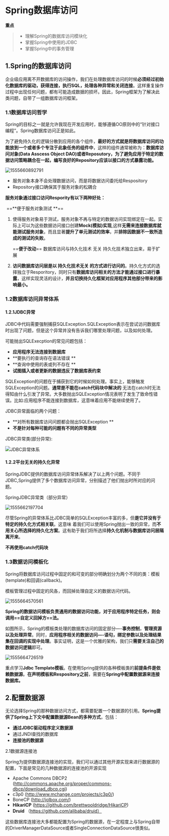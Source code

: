 # Spring数据库访问

**重点**

> - 理解Spring的数据库访问模块化
> - 掌握Spring中使用的JDBC
> - 掌握Spring中的事务管理

## 1.Spring的数据库访问

企业级应用离不开数据库的访问操作，我们在处理数据库访问的时候**必须经过初始化数据库的驱动，获得连接，执行SQL，处理各种异常和关闭连接**。这样重复操作过程中出现任何问题，都有可能造成数据的损坏。因此，Spring框架为了解决此类问题，自带了一组数据库访问框架。

### 1.1数据库访问哲学

Spring的目标之一就是允许我现在开发应用时，能够遵循OO原则中的“针对接口编程”。Spring数据库访问正是如此。

为了避免持久化的逻辑分散到应用的各个组件，**最好的方式就是将数据库访问的功能放到一个或者多个专注于此象任务的组件中**，这样的组件通常被称为：**数据库访问对象(Data Asscess Object DAO)**或者Reposutory**，为了避免应用于特定的数据访问策略耦合在一起，编写良好的Repository应该以接口的方式暴露功能。**

![1555660892791](D:\婕\JavaEE学习之路\Spring\picture\数据库访问哲学-接口.png)



- 服务对象本身不会处理数据访问，而是将数据访问委托给Respository
- Repository接口确保其于服务对象的松耦合

**服务对象通过接口访问Respority有以下两种好处：**

​	==**便于服务对象测试 **== 

1. 使得服务对象易于测试，服务对象不再与特定的数据访问实现绑定在一起。实际上可以为这些数据访问接口创建**Mock(模拟)实现**,这样**无需来连接数据库就能测试服务对象**，而且显著**提升了单元测试的效率**，并**排除因数据不一致所造成的测试的失败**。

   ==**便于改动**== 数据库访问与持久化技术 无关 持久化技术独立出来，易于扩展

2. **访问数据库访问层是以 持久化技术无关 的方式进行访问的**。持久化方式的选择独立于Resporitory，同时只有**数据库访问相关的方法才能通过接口进行暴露**，这样实现灵活的设计，**并且切换持久化框架对应用程序其他部分带来的影响最小。**  

### 1.2数据库访问异常体系

#### 1.2.1JDBC异常

JDBC中代码需要强制捕获SQLException.SQLException表示在尝试访问数据库时出现了问题，但是这个异常并没有告诉我们哪里处理问题，以及如何处理。

可能抛出SQLExecption的常见问题包括：

- **应用程序无法连接到数据库** 
- **要执行的查询存在语法错误 ** 
- **查询中使用的表或列不存在 ** 
- **试图插入或者更新的数据违反了数据库表约束** 

SQLException的问题在于捕获到它的时候如何处理。事实上，能够触发SQLException的问题。**通常是不能在catch代码块中解决的** 无法在catch时无法得知由什么引发了异常。大多数抛出SQLException情况表明了发生了致命性错误。比如:应用程序不能连接到数据库，这意味着应用不能继续使用了。 

JDBC异常面临的两个问题： 

- **对所有数据库访问问题都会抛出SQLException  ** 
- **不是针对每种可能的问题有不同的异常类型** 

JDBC异常类(部分异常):

![JDBC异常体系](D:\婕\JavaEE学习之路\Spring\picture\JDBC异常体系.png)



#### 1.2.2平台无关的持久化异常

SpringJDBC提供的数据库访问异常体系解决了以上两个问题。不同于JDBC,Spring提供了多个数据库访问异常，分别描述了他们抛出时所对应的问题。

SpringJDBC异常类（部分异常）

![1555662197704](D:\婕\JavaEE学习之路\Spring\picture\SpringJDBC异常类部分异常.png)

尽管Spring的异常体系比JDBC简单的SQLException丰富的多，但**是它并没有于特定的持久化方式相关联**。这意味 着我们可以使用Spring抛出一致的异常，而**不用关心所选择的持久化方案**。这有助于我们将所选择**持久化机制与数据库访问层隔离开来**。

**不再使用catch代码块** 

### 1.3数据访问模板化

Spring将数据库访问过程中固定的和可变的部分明确划分为两个不同的类：模板(template)和回调(callback)。

模板管理过程中固定的风各，而回掉处理自定义的数据访问代码。

![1555664570561](D:\婕\JavaEE学习之路\Spring\picture\Spring数据访问模板化.png)

**Spring的数据访问模板负责通用的数据访问功能，对于应用程序特定任务，则会调用==自定义回掉方==法。** 

如图所示，Spring的模板类处理的数据库访问的固定部分—-**事务控制**，**管理资源以及处理异常**。同时，**应用程序相关的数据访问—-语句，绑定参数以及处理结果集在回调的实现中处理**。事实证明，这是一个优雅的架构，我们只**需要关注自己的数据访问逻辑**即可。

![1555664726519](D:\婕\JavaEE学习之路\Spring\picture\Spring数据访问模板.png)

重点学习**Jdbc Template模板**。在使用Spring提供的各种模板类的**前提条件是依赖数据源**。**在声明模板和Respository之前**，需要在**Spring中配置数据源来连接数据库。**

## 2.配置数据源

无论选择Spring的那种数据访问方式，都需要配置一个数据源的引用。**Spring提供了Spring上下文中配置数据源Bean的多种方式**，包括：

- **通过JDBC驱动程序定义数据源**
- 通过JNDI查找的数据库
- **连接池的数据源**

2.1数据源连接池

Spring为提供数据源连接池的实现，我们可以通过其他开源实现来进行数据源的配置，下面是常见的几种数据源的连接池的开源实现

- Apache Commons DBCP2 (http://commons.apache.org/proper/commons-dbcp/download_dbcp.cgi) 
- c3p0 (http://www.mchange.com/projects/c3p0/) 
- BoneCP (http://jolbox.com/) 
- **HikariCP** (https://github.com/brettwooldridge/HikariCP)
-  **Druid** （https://github.com/alibaba/druid）

这些数据库连接池大多都能配置为Spring的数据源，在一定程度上与Spring自带的DriverManagerDataSource或者SingleConnectionDataSource很类似。

```

```

